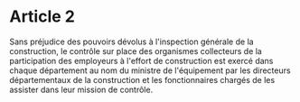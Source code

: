 # Article 2

Sans préjudice des pouvoirs dévolus à l'inspection générale de la construction, le contrôle sur place des organismes collecteurs de la participation des employeurs à l'effort de construction est exercé dans chaque département au nom du ministre de l'équipement par les directeurs départementaux de la construction et les fonctionnaires chargés de les assister dans leur mission de contrôle.
